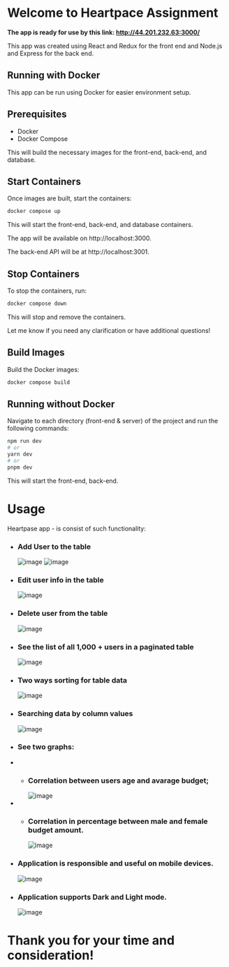 Welcome to Heartpace Assignment
=============== 
**The app is ready for use by this link: http://44.201.232.63:3000/**

This app was created using React and Redux for the front end and Node.js and Express for the back end.

## Running with Docker

This app can be run using Docker for easier environment setup.

## Prerequisites

- Docker
- Docker Compose

This will build the necessary images for the front-end, back-end, and database.

## Start Containers

Once images are built, start the containers:

```bash
docker compose up
```

This will start the front-end, back-end, and database containers.

The app will be available on http://localhost:3000.

The back-end API will be at http://localhost:3001.

## Stop Containers

To stop the containers, run:

```bash
docker compose down
```

This will stop and remove the containers.

Let me know if you need any clarification or have additional questions!

## Build Images

Build the Docker images:

```bash
docker compose build
```


## Running without Docker

Navigate to each directory (front-end & server) of the project and run the following commands:

```bash
npm run dev
# or
yarn dev
# or
pnpm dev
```

This will start the front-end, back-end.


# Usage

Heartpase app - is consist of such functionality:

- ### Add User to the table
  ![image](screens/Screen2.png)
  ![image](screens/Screen3.png)

- ### Edit user info in the table
  ![image](screens/screen12.png)

- ### Delete user from the table
  ![image](screens/Screen4.png)

- ### See the list of all 1,000 + users in a paginated table
  ![image](screens/screen1.png)

- ### Two ways sorting for table data
  ![image](screens/Screen6.png)

- ### Searching data by column values
  ![image](screens/Screen7.png)

- ### See two graphs:
- - ### Correlation between users age and avarage budget; 
    ![image](screens/Screen8.png)
- - ### Correlation in percentage between male and female budget amount.
    ![image](screens/Screen9.png)

- ### Application is responsible and useful on mobile devices.
  ![image](screens/Screen10.png)
- ### Application supports Dark and Light mode.
  ![image](screens/Screen11.png)



# Thank you for your time and consideration!
